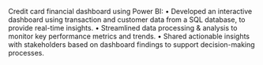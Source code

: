 Credit card financial dashboard using Power BI:
•	Developed an interactive dashboard using transaction and customer data from a SQL database, to provide real-time insights.
•	Streamlined data processing & analysis to monitor key performance metrics and trends.
•	Shared actionable insights with stakeholders based on dashboard findings to support decision-making  processes.
